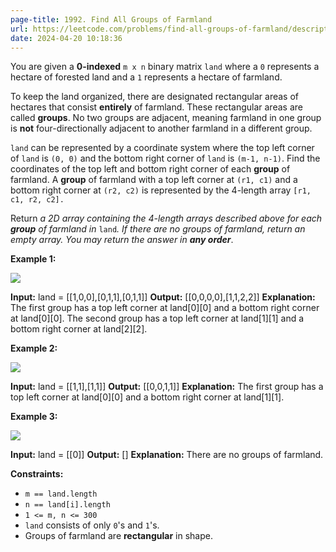 ```yaml
---
page-title: 1992. Find All Groups of Farmland
url: https://leetcode.com/problems/find-all-groups-of-farmland/description/?envType=daily-question&envId=2024-04-20
date: 2024-04-20 10:18:36
---
```

You are given a **0-indexed** `m x n` binary matrix `land` where a `0` represents a hectare of forested land and a `1` represents a hectare of farmland.

To keep the land organized, there are designated rectangular areas of hectares that consist **entirely** of farmland. These rectangular areas are called **groups**. No two groups are adjacent, meaning farmland in one group is **not** four-directionally adjacent to another farmland in a different group.

`land` can be represented by a coordinate system where the top left corner of `land` is `(0, 0)` and the bottom right corner of `land` is `(m-1, n-1)`. Find the coordinates of the top left and bottom right corner of each **group** of farmland. A **group** of farmland with a top left corner at `(r1, c1)` and a bottom right corner at `(r2, c2)` is represented by the 4-length array `[r1, c1, r2, c2].`

Return *a 2D array containing the 4-length arrays described above for each **group** of farmland in* `land`*. If there are no groups of farmland, return an empty array. You may return the answer in **any order***.

**Example 1:**

![](https://assets.leetcode.com/uploads/2021/07/27/screenshot-2021-07-27-at-12-23-15-copy-of-diagram-drawio-diagrams-net.png)

**Input:** land = \[\[1,0,0\],\[0,1,1\],\[0,1,1\]\]
**Output:** \[\[0,0,0,0\],\[1,1,2,2\]\]
**Explanation:**
The first group has a top left corner at land\[0\]\[0\] and a bottom right corner at land\[0\]\[0\].
The second group has a top left corner at land\[1\]\[1\] and a bottom right corner at land\[2\]\[2\].

**Example 2:**

![](https://assets.leetcode.com/uploads/2021/07/27/screenshot-2021-07-27-at-12-30-26-copy-of-diagram-drawio-diagrams-net.png)

**Input:** land = \[\[1,1\],\[1,1\]\]
**Output:** \[\[0,0,1,1\]\]
**Explanation:**
The first group has a top left corner at land\[0\]\[0\] and a bottom right corner at land\[1\]\[1\].

**Example 3:**

![](https://assets.leetcode.com/uploads/2021/07/27/screenshot-2021-07-27-at-12-32-24-copy-of-diagram-drawio-diagrams-net.png)

**Input:** land = \[\[0\]\]
**Output:** \[\]
**Explanation:**
There are no groups of farmland.

**Constraints:**

-   `m == land.length`
-   `n == land[i].length`
-   `1 <= m, n <= 300`
-   `land` consists of only `0`'s and `1`'s.
-   Groups of farmland are **rectangular** in shape.